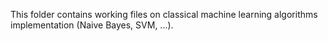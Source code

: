 This folder contains working files on classical machine learning algorithms implementation (Naive Bayes, SVM, ...).

